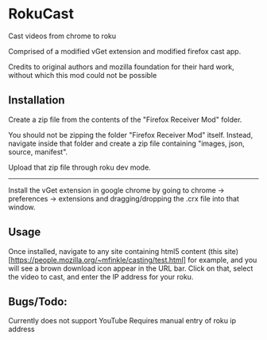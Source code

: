 # RokuCast
Cast videos from chrome to roku

Comprised of a modified vGet extension and modified firefox cast app.

Credits to original authors and mozilla foundation for their hard work, without which this mod could not be possible

## Installation

Create a zip file from the contents of the "Firefox Receiver Mod" folder.

You should not be zipping the folder "Firefox Receiver Mod" itself. Instead, navigate inside that folder and create a zip file containing "images, json, source, manifest".

Upload that zip file through roku dev mode.

-----

Install the vGet extension in google chrome by going to chrome -> preferences -> extensions and dragging/dropping the .crx file into that window. 

## Usage

Once installed, navigate to any site containing html5 content (this site)[https://people.mozilla.org/~mfinkle/casting/test.html] for example, and you will see a brown download icon appear in the URL bar. Click on that, select the video to cast, and enter the IP address for your roku.

## Bugs/Todo:

Currently does not support YouTube
Requires manual entry of roku ip address

